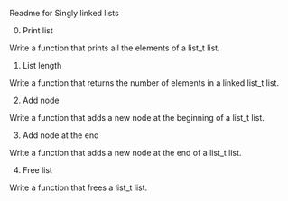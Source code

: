 Readme for Singly linked lists

0. Print list

Write a function that prints all the elements of a list_t list.


1. List length

Write a function that returns the number of elements in a linked list_t list.


2. Add node

Write a function that adds a new node at the beginning of a list_t list.


3. Add node at the end

Write a function that adds a new node at the end of a list_t list.

4. Free list

Write a function that frees a list_t list.
